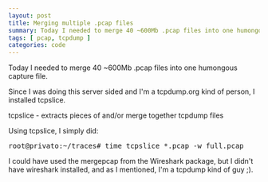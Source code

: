 ```yaml
---
layout: post
title: Merging multiple .pcap files
summary: Today I needed to merge 40 ~600Mb .pcap files into one humongous capture file...
tags: [ pcap, tcpdump ]
categories: code
---
```


Today I needed to merge 40 ~600Mb .pcap files into one humongous capture file.

Since I was doing this server sided and I'm a tcpdump.org kind of person, I installed tcpslice.

tcpslice - extracts pieces of and/or merge together tcpdump files

Using tcpslice, I simply did:
<pre>
root@privato:~/traces# time tcpslice *.pcap -w full.pcap
</pre>

I could have used the mergepcap from the Wireshark package, but I didn't have wireshark installed, and as I mentioned, I'm a tcpdump kind of guy ;).
